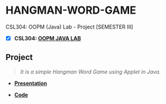 # HANGMAN-WORD-GAME
 CSL304: OOPM (Java) Lab - Project [SEMESTER III]
 
 - [x] **CSL304: [OOPM JAVA LAB](https://github.com/Amey-Thakur/OOPM-JAVA-LAB)**
 
## Project
 >_It is a simple Hangman Word Game using Applet in Java._
 
  - **[Presentation](http://dx.doi.org/10.13140/RG.2.2.26806.22082)**
  
  - **[Code](http://dx.doi.org/10.13140/RG.2.2.20095.33446)**
